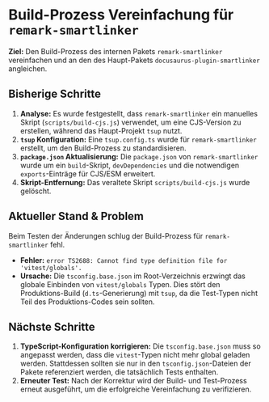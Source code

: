 # Build-Prozess Vereinfachung für `remark-smartlinker`

**Ziel:** Den Build-Prozess des internen Pakets `remark-smartlinker` vereinfachen und an den des Haupt-Pakets `docusaurus-plugin-smartlinker` angleichen.

## Bisherige Schritte

1.  **Analyse:** Es wurde festgestellt, dass `remark-smartlinker` ein manuelles Skript (`scripts/build-cjs.js`) verwendet, um eine CJS-Version zu erstellen, während das Haupt-Projekt `tsup` nutzt.
2.  **`tsup` Konfiguration:** Eine `tsup.config.ts` wurde für `remark-smartlinker` erstellt, um den Build-Prozess zu standardisieren.
3.  **`package.json` Aktualisierung:** Die `package.json` von `remark-smartlinker` wurde um ein `build`-Skript, `devDependencies` und die notwendigen `exports`-Einträge für CJS/ESM erweitert.
4.  **Skript-Entfernung:** Das veraltete Skript `scripts/build-cjs.js` wurde gelöscht.

## Aktueller Stand & Problem

Beim Testen der Änderungen schlug der Build-Prozess für `remark-smartlinker` fehl.

- **Fehler:** `error TS2688: Cannot find type definition file for 'vitest/globals'.`
- **Ursache:** Die `tsconfig.base.json` im Root-Verzeichnis erzwingt das globale Einbinden von `vitest/globals` Typen. Dies stört den Produktions-Build (`d.ts`-Generierung) mit `tsup`, da die Test-Typen nicht Teil des Produktions-Codes sein sollten.

## Nächste Schritte

1.  **TypeScript-Konfiguration korrigieren:** Die `tsconfig.base.json` muss so angepasst werden, dass die `vitest`-Typen nicht mehr global geladen werden. Stattdessen sollten sie nur in den `tsconfig.json`-Dateien der Pakete referenziert werden, die tatsächlich Tests enthalten.
2.  **Erneuter Test:** Nach der Korrektur wird der Build- und Test-Prozess erneut ausgeführt, um die erfolgreiche Vereinfachung zu verifizieren.